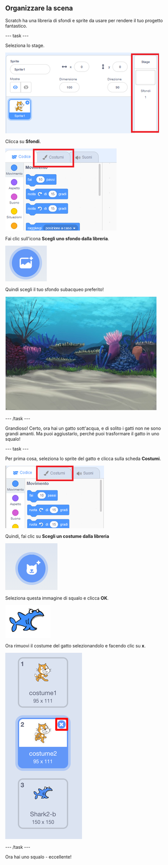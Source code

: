 ## Organizzare la scena

Scratch ha una libreria di sfondi e sprite da usare per rendere il tuo progetto fantastico.

\--- task \---

Seleziona lo stage.

![Selezione dello stage](images/looksSelectStage.png)

Clicca su **Sfondi**.

![La scheda Sfondi](images/looksBackdrops.png)

Fai clic sull'icona **Scegli uno sfondo dalla libreria**.

![Quindi l'icona Scegli uno sfondo](images/looksChooseBg.png)

Quindi scegli il tuo sfondo subacqueo preferito!

![Una scena subacquea](images/looksUnderwater.png)

\--- /task \---

Grandioso! Certo, ora hai un gatto sott'acqua, e di solito i gatti non ne sono grandi amanti. Ma puoi aggiustarlo, perché puoi trasformare il gatto in uno squalo!

\--- task \---

Per prima cosa, seleziona lo sprite del gatto e clicca sulla scheda **Costumi**.

![](images/cool2.png)

Quindi, fai clic su **Scegli un costume dalla libreria**

![](images/cool3.png)

Seleziona questa immagine di squalo e clicca **OK**.

![Il costume dello squalo](images/looksShark.png)

Ora rimuovi il costume del gatto selezionandolo e facendo clic su **x**.

![](images/coolDeleteCostumes.png)

\--- /task \---

Ora hai uno squalo - eccellente!